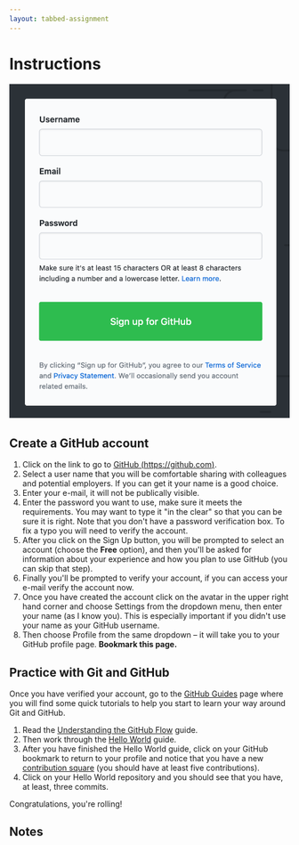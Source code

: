 ```yaml
---
layout: tabbed-assignment
---
```


# Instructions

<img class="overview-image" src="assets/images/github-signup.png" alt="GitHub signup dialog.">

## Create a GitHub account

1. Click on the link to go to [GitHub (https://github.com)][github].
1. Select a user name that you will be comfortable sharing with colleagues and potential employers. If you can get it your name is a good choice.
1. Enter your e-mail, it will not be publically visible.
1. Enter the password you want to use, make sure it meets the requirements. You may want to type it "in the clear" so that you can be sure it is right. Note that you don't have a password verification box. To fix a typo you will need to verify the account.
1. After you click on the Sign Up button, you will be prompted to select an account (choose the **Free** option), and then you'll be asked for information about your experience and how you plan to use GitHub (you can skip that step).
1. Finally you'll be prompted to verify your account, if you can access your e-mail verify the account now.
1. Once you have created the account click on the avatar in the upper right hand corner and choose Settings from the dropdown menu, then enter your name (as I know you). This is especially important if you didn't use your name as your GitHub username.
1. Then choose Profile from the same dropdown – it will take you to your GitHub profile page. **Bookmark this page.**

## Practice with Git and GitHub

Once you have verified your account, go to the [GitHub Guides][gh-guides] page where you will find some quick tutorials to help you start to learn your way around Git and GitHub.

1. Read the [Understanding the GitHub Flow][gh-flow] guide.
1. Then work through the [Hello World][hello-world] guide.
1. After you have finished the Hello World guide, click on your GitHub bookmark to return to your profile and notice that you have a new [contribution square][gh-squares] (you should have at least five contributions).
1. Click on your Hello World repository and you should see that you have, at least, three commits.

Congratulations, you're rolling!

## Notes

[github]: <https://github.com>
[git]: <https://git-scm.com>
[gh-guides]: <https://guides.github.com>
[gh-pages]: <https://pages.github.com>
[hello-world]: <https://guides.github.com/activities/hello-world/>
[gh-flow]: <https://guides.github.com/introduction/flow/>
[setup-gh-pages]: <https://guides.github.com/features/pages/>
[gh-squares]: <https://help.github.com/articles/viewing-contributions-on-your-profile/>
[gfm]: <https://guides.github.com/features/mastering-markdown/>

<!-- Don't edit links here, change them in _data/assignment.yml instead, -->

[slides]: <{{site.data.assignment.slides}}>
[template]: <{{site.data.assignment.template}}>
